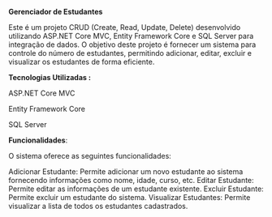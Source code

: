 **Gerenciador de Estudantes**

Este é um projeto CRUD (Create, Read, Update, Delete) desenvolvido utilizando ASP.NET Core MVC, Entity Framework Core e SQL Server para integração de dados. O objetivo deste projeto é fornecer um sistema para controle do número de estudantes, 
permitindo adicionar, editar, excluir e visualizar os estudantes de forma eficiente.

**Tecnologias Utilizadas :**

ASP.NET Core MVC

Entity Framework Core 

SQL Server

**Funcionalidades**:

O sistema oferece as seguintes funcionalidades:

Adicionar Estudante: Permite adicionar um novo estudante ao sistema fornecendo informações como nome, idade, curso, etc. Editar Estudante: Permite editar as informações de um estudante existente. Excluir Estudante: Permite excluir um estudante do sistema. Visualizar Estudantes: Permite visualizar a lista de todos os estudantes cadastrados.
